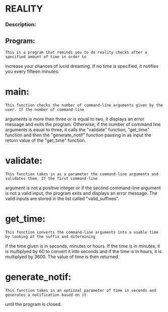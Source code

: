# REALITY

### Description:

## Program:

    This is a program that reminds you to do reality checks after a specified amount of time in order to 
increase your chances of lucid dreaming. If no time is specified, it notifies you every fifteen minutes.

# main:

    This function checks the number of command-line arguments given by the user. If the number of command-line 
arguments is more than three or is equal to two, it displays an error message and exits the program. Otherwise, 
if the number of command line arguments is equal to three, it calls the "validate" function, "get_time" function 
and then the "generate_notif" function passing in as input the return value of the "get_time" function.

# validate:

    This function takes in as a parameter the command-line arguments and validates them. If the first command-line 
argument is not a positive integer or if the second command-line argument is not a valid input, the program exits 
and displays an error message. The valid inputs are stored in the list called "valid_suffixes".

# get_time:

    This function converts the command-line arguments into a usable time by looking at the suffix and ditermining
if the time given is in seconds, minutes or hours. If the time is in minutes, it is multiplyed by 60 to convert
it into seconds and if the time is in hours, it is multiplyed by 3600. The value of time is then returned.

# generate_notif:

    This function takes in an optional parameter of time in seconds and generates a notification based on it
until the program is closed.



